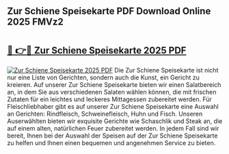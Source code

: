## Zur Schiene Speisekarte PDF Download Online 2025 FMVz2

# <h2><a href="http://gcbbwr.nevu.top/?p=Zur+Schiene+Speisekarte">🔗 👉🔴 Zur Schiene Speisekarte 2025 PDF</a></h2>

[![Zur Schiene Speisekarte 2025 PDF](https://i.imgur.com/dBaPXMq.png)](http://gcbbwr.nevu.top/?p=Zur+Schiene+Speisekarte)
Die Zur Schiene Speisekarte ist nicht nur eine Liste von Gerichten, sondern auch die Kunst, ein Gericht zu kreieren. Auf unserer Zur Schiene Speisekarte bieten wir einen Salatbereich an, in dem Sie aus verschiedenen Salaten wählen können, die mit frischen Zutaten für ein leichtes und leckeres Mittagessen zubereitet werden. Für Fleischliebhaber gibt es auf unserer Zur Schiene Speisekarte eine Auswahl an Gerichten: Rindfleisch, Schweinefleisch, Huhn und Fisch. Unseren Auserwählten bieten wir exquisite Gerichte wie Schaschlik und Steak an, die auf einem alten, natürlichen Feuer zubereitet werden. In jedem Fall sind wir bereit, Ihnen bei der Auswahl der Speisen auf der Zur Schiene Speisekarte zu helfen und Ihnen einen bequemen und angenehmen Service zu bieten.
